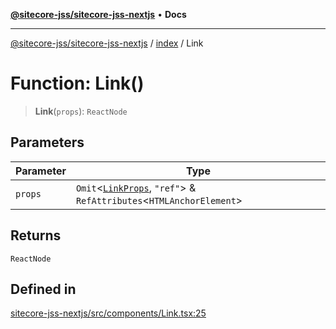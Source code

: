 [**@sitecore-jss/sitecore-jss-nextjs**](../../README.md) • **Docs**

***

[@sitecore-jss/sitecore-jss-nextjs](../../README.md) / [index](../README.md) / Link

# Function: Link()

> **Link**(`props`): `ReactNode`

## Parameters

| Parameter | Type |
| ------ | ------ |
| `props` | `Omit`\<[`LinkProps`](../type-aliases/LinkProps.md), `"ref"`\> & `RefAttributes`\<`HTMLAnchorElement`\> |

## Returns

`ReactNode`

## Defined in

[sitecore-jss-nextjs/src/components/Link.tsx:25](https://github.com/Sitecore/jss/blob/e507e97cfa27e316b3c99ba5c513dce49973a5f1/packages/sitecore-jss-nextjs/src/components/Link.tsx#L25)
